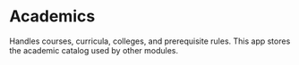 # Academics

Handles courses, curricula, colleges, and prerequisite rules. This app stores the academic catalog used by other modules.
